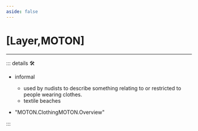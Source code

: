 ```yaml
---
aside: false
---
```

# <py>[Layer,MOTON]</py>

---

<!-- =================================================== -->
<!-- =================================================== -->
<!-- =================================================== -->
<!-- =================================================== -->
<!-- =================================================== -->
::: details 🛠

- informal
    - used by nudists to describe something relating to or restricted to people wearing clothes.
    - textile beaches

- "MOTON.ClothingMOTON.Overview"

:::
